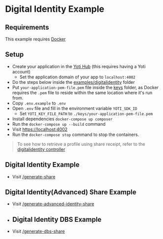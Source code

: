 # Digital Identity Example

## Requirements

This example requires [Docker](https://docs.docker.com/)

## Setup

* Create your application in the [Yoti Hub](https://hub.yoti.com) (this requires having a Yoti account)
  * Set the application domain of your app to `localhost:4002`
* Do the steps below inside the [examples/digitalidentity](./) folder
* Put `your-application-pem-file.pem` file inside the [keys](keys) folder, as Docker requires the `.pem` file to reside within the same location where it's run from.
* Copy `.env.example` to `.env`
* Open `.env` file and fill in the environment variable `YOTI_SDK_ID`
  * Set `YOTI_KEY_FILE_PATH` to `./keys/your-application-pem-file.pem`
* Install dependencies `docker-compose up composer`
* Run the `docker-compose up --build` command
* Visit [https://localhost:4002](https://localhost:4002)
* Run the `docker-compose stop` command to stop the containers.

> To see how to retrieve a profile using share receipt, refer to the [digitalidentity controller](app/Http/Controllers/ReceiptController.php)

## Digital Identity Example
* Visit [/generate-share](https://localhost:4002/generate-share)
## Digital Identity(Advanced) Share Example
* Visit [/generate-advanced-identity-share](https://localhost:4002/generate-advanced-identity-share)
* ## Digital Identity DBS Example
* Visit [/generate-dbs-share](https://localhost:4002/generate-dbs-share)
